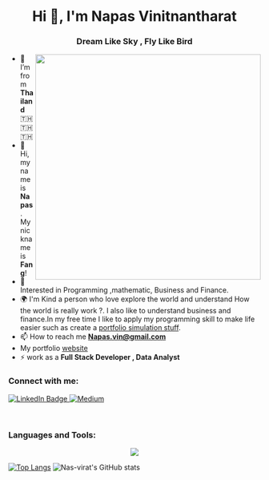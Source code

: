 <h1 align="center">Hi 👋, I'm Napas Vinitnantharat</h1>
<h3 align="center">Dream Like Sky , Fly Like Bird</h3>
<img align="right" src="https://camo.githubusercontent.com/c1dcb74cc1c1835b1d716f5051499a2814c683c806b15f04b0eba492863703e9/68747470733a2f2f63646e2e6472696262626c652e636f6d2f75736572732f3733303730332f73637265656e73686f74732f363538313234332f6176656e746f2e676966" width="450">


- 🌱 I’m from **Thailand** 🇹🇭 🇹🇭 🇹🇭
- 👋 Hi, my name is **Napas** . My nickname is **Fang**!
- 🤔 Interested in Programming ,mathematic, Business and Finance. 
- 🌍 I'm Kind a person who love explore the world and understand How the world is really work ?. I also like to understand business and finance.In my free time I like to apply my programming skill to make life easier such as create a [portfolio simulation stuff](https://github.com/Nas-virat/SPFNA-stock-idea).
- 📫 How to reach me **Napas.vin@gmail.com**
- My portfolio [website](https://napasvin.vercel.app/)
- ⚡ work as a **Full Stack Developer , Data Analyst**

<h3 align="left">Connect with me:</h3>

<a href="https://www.linkedin.com/in/napas-vinitnantharat-483467202/">
  <img src="https://img.shields.io/badge/LinkedIn-blue?style=for-the-badge&logo=linkedin&logoColor=white" alt="LinkedIn Badge"/>
</a>
<a href="https://medium.com/@napas.vin">
  <img src="https://img.shields.io/badge/Medium-12100E?style=for-the-badge&logo=medium&logoColor=white" alt="Medium"/>
</a>
<br/>
<p align="left">
</p>
<br/>
<h3 align="left">Languages and Tools:</h3>

<p align="center">
  <a href="https://skillicons.dev">
    <img src="https://skillicons.dev/icons?i=js,ts,html,css,tailwind,materialui,bootstrap,figma,react,nextjs,vue,go,nodejs,express,linux,bash,mongodb,mysql,c,cpp,cmake,docker,git,postman,py,r,selenium,vscode" />
  </a>
</p>

[![Top Langs](https://github-readme-stats.vercel.app/api/top-langs/?username=Nas-virat&layout=compact&theme=dracula)](https://github.com/anuraghazra/github-readme-stats)
![Nas-virat's GitHub stats](https://github-readme-stats.vercel.app/api?username=Nas-virat&show_icons=true&theme=dracula&count_private=true)





